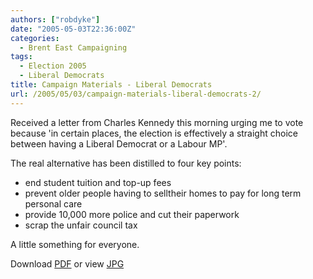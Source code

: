 ```yaml
---
authors: ["robdyke"]
date: "2005-05-03T22:36:00Z"
categories:
  - Brent East Campaigning
tags:
  - Election 2005
  - Liberal Democrats
title: Campaign Materials - Liberal Democrats
url: /2005/05/03/campaign-materials-liberal-democrats-2/
---
```

Received a letter from Charles Kennedy this morning urging me to vote because 'in certain places, the election is effectively a straight choice between having a Liberal Democrat or a Labour MP'.

The real alternative has been distilled to four key points:

* end student tuition and top-up fees
* prevent older people having to selltheir homes to pay for long term personal care 
* provide 10,000 more police and cut their paperwork 
* scrap the unfair council tax

A little something for everyone.
                
Download [PDF](http://www.comwifinet.com/becampaign/libdem_letter3may.pdf) or view [JPG](http://www.comwifinet.com/becampaign/libdem_letter3may.jpg)